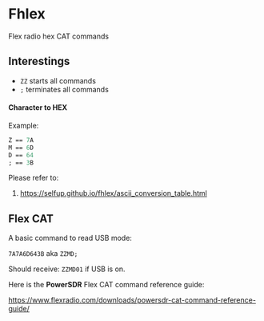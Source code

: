 # Fhlex

Flex radio hex CAT commands

## Interestings

- `ZZ` starts all commands
- `;` terminates all commands

#### Character to HEX

Example:

```ocaml
Z == 7A
M == 6D
D == 64
; == 3B
```

Please refer to:

1. https://selfup.github.io/fhlex/ascii_conversion_table.html

## Flex CAT

A basic command to read USB mode:

`7A7A6D643B` aka `ZZMD;`

Should receive: `ZZMD01` if USB is on.

Here is the **PowerSDR** Flex CAT command reference guide:

https://www.flexradio.com/downloads/powersdr-cat-command-reference-guide/
